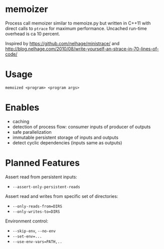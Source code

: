 memoizer
========

Process call memoizer similar to memoize.py but written in C++11 with direct
calls to `ptrace` for maximum performance. Uncached run-time overhead is ca
10 percent.

Inspired by https://github.com/nelhage/ministrace/ and
http://blog.nelhage.com/2010/08/write-yourself-an-strace-in-70-lines-of-code/

Usage
=====

```memoized <program> <program args>```

Enables
=======

- caching
- detection of process flow: consumer inputs of producer of outputs
- safe parallelization
- immutable persistent storage of inputs and outputs
- detect cyclic dependencies (inputs same as outputs)

Planned Features
================

Assert read from persistent inputs:

- `--assert-only-persistent-reads`

Assert read and writes from specific set of directories:

- `--only-reads-from=DIRS`
- `--only-writes-to=DIRS`

Environment control:

- `--skip-env`, `--no-env`
- `--set-env=...`
- `--use-env-vars=PATH,..`
